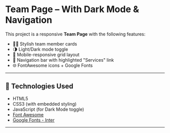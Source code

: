# Team Page – With Dark Mode & Navigation

This project is a responsive **Team Page** with the following features:

- 🧑‍💻 Stylish team member cards
- 🌗 Light/Dark mode toggle
- 📱 Mobile-responsive grid layout
- 🔗 Navigation bar with highlighted "Services" link
- 🌐 FontAwesome icons + Google Fonts

---

## 🔧 Technologies Used

- HTML5
- CSS3 (with embedded styling)
- JavaScript (for Dark Mode toggle)
- [Font Awesome](https://fontawesome.com/)
- [Google Fonts - Inter](https://fonts.google.com/specimen/Inter)

---

